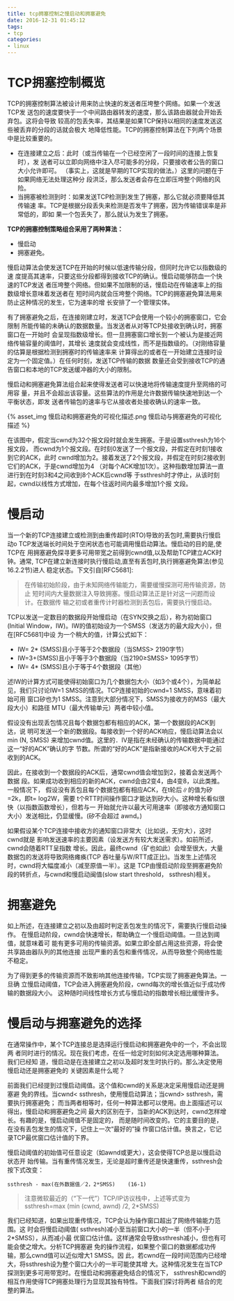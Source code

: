```yaml
---
title: tcp拥塞控制之慢启动和拥塞避免
date: 2016-12-31 01:45:12
tags:
- tcp
categories:
- linux
---
```


# TCP拥塞控制概览

TCP的拥塞控制算法被设计用来防止快速的发送者压垮整个网络。如果一个发送TCP发
送包的速度要快于一个中间路由器转发的速度，那么该路由器就会开始丢弃包。这将会导致
较高的包丢失率，其结果是如果TCP保持以相同的速度发送这些被丢弃的分段的话就会极大
地降低性能。TCP的拥塞控制算法在下列两个场景中是比较重要的。

- 在连接建立之后：此时（或当传输在一个已经空闲了一段时间的连接上恢复时），发
送者可以立即向网络中注入尽可能多的分段，只要接收者公告的窗口大小允许即可。
（事实上，这就是早期的TCP实现的做法。）这里的问题在于如果网络无法处理这种分
段洪泛，那么发送者会存在立即压垮整个网络的风险。
- 当拥塞被检测到时：如果发送TCP检测到发生了拥塞，那么它就必须要降低其传输速
率。TCP是根据分段丢失来检测是否发牛了拥塞，因为传输错误率是非常低的，即如
果一个包丢失了，那么就认为发生了拥塞。

**TCP的拥塞控制策略组合采用了两种算法：**
- 慢启动
- 拥塞避免。

慢启动算法会使发送TCP在开始的时候以低速传输分段，但同时允许它以指数级的速
度提高其速率，只要这些分段都得到接收TCP的确认。慢启动能够防血一个快速的TCP发送
者压垮整个网络。但如果不加限制的话，慢启动在传输速率上的指数级增长意味着发送者在
短时间内就会压垮整个网络。TCP的拥塞避免算法用来防止这种情况的发生，它为速率的增
长安排了一个管理实体。

有了拥塞避免之后，在连接刚建立时，发送TCP会使用一个较小的拥塞窗口，它会限制
所能传输的未确认的数据数量。当发送者从对等TCP处接收到确认时，拥塞窗口在一开始时
会呈现指数级增长。但一旦拥塞窗口增长到一个被认为是接近网络传输容量的阈值时，其增长
速度就会变成线性，而不是指数级的。（对刚络容量的估算是根据检测到拥塞时的传输速率来
计算得出的或者在一开始建立连接时设定为一个固定值。）在任何时刻，发送TCP传输的数据
数量还会受到接收TCP的通告窗口和本地的TCP发送缓冲器的大小的限制。

慢启动和拥塞避免算法组合起来使得发送者可以快速地将传输速度提升至网络的可用容
量，并且不会超出该容量。这些算法的作用是允许数据传输快速地到达一个平衡状态，即发
送者传输包的速率与它从接收者处接收确认的速率一致。

{% asset_img 慢启动和拥塞避免的可视化描述.png 慢启动与拥塞避免的可视化描述 %}

在该图中，假定当cwnd为32个报文段时就会发生拥塞。于是设置ssthresh为16个报文段，
而cwnd为1个报文段。在时刻0发送了一个报文段，并假定在时刻1接收到它的ACK，此时
cwnd增加为2。接着发送了2个报文段，并假定在时刻2接收到它们的ACK，于是cwnd增加为4
（对每个ACK增加1次）。这种指数增加算法一直进行到在时刻3和4之间收到8个ACK后cwnd等
于ssthresh时才停止，从该时刻起，cwnd以线性方式增加，在每个往返时间内最多增加1个报
文段。


# 慢启动

当一个新的TCP连接建立或检测到由重传超时(RTO)导致的丢包时,需要执行慢启
动o TCP发送端长时间处于空闲状态也可能调用慢启动算法。慢启动的目的是,使TCP在
用拥塞避免探寻更多可用带宽之前得到cwnd值,以及帮助TCP建立ACK时钟。通常,
TCP在建立新连接时执行慢启动,直至有丢包时,执行拥塞避免算法(参见16.2.2节)进人
稳定状态。下文引自[RFC5681]:

> 在传输初始阶段，由于未知网络传输能力，需要缓慢探测可用传输资源，防止
短时间内大量数据注入导致拥塞。慢启动算法正是针对这一问题而设计。在数据传
输之初或者重传计时器检测到丢包后，需要执行慢启动。

TCP以发送一定数目的数据段开始慢启动（在SYN交换之后），称为初始窗口(Initial
 Window，IW)。IW的值初始设为一个SMSS（发送方的最大段大小），但在[RFC5681]中设
为一个稍大的值，计算公式如下：

- IW= 2* (SMSS)且小于等于2个数据段（当SMSS> 2190字节）
- IW=3+(SMSS)且小于等于3个数据段（当2190≥SMSS> 1095字节）
- IW= 4* (SMSS)且小于等于4个数据段（其他）

述IW的计算方式可能使得初始窗口为几个数据包大小（如3个或4个），为简单起
见，我们只讨论IW=1 SMSS的情况。TCP连接初始的cwnd=1 SMSS，意味着初始可用
窗口矽也为1 SMSS。注意到大部分情况下，SMSS为接收方的MSS（最大段大小）和路径
MTU（最大传输单元）两者中较小值。

假设没有出现丢包情况且每个数据包都有相应的ACK，第一个数据段的ACK到达，说
明可发送一个新的数据段。每接收到一个好的ACK响应，慢启动算法会以min (N, SMSS)
来增加cwnd值。这里的．Ⅳ是指在未经确认的传输数据中能通过这一“好的ACK”确认的字
节数。所谓的“好的ACK”是指新接收的ACK号大于之前收到的ACK。

因此，在接收到一个数据段的ACK后，通常cwnd值会增加到2，接着会发送两个数据
段。如果成功收到相应的新的ACK，cwnd会由2变4，由4变8，以此类推。一般情况下，
假设没有丢包且每个数据包都有相应ACK，在t轮后∥的值为矽=2k，即t= log2W，需要
t个RTT时间操作窗口才能达到矽大小。这种增长看似很快（以指数函数增长），但若与一
开始就允许以最大可用速率（即接收方通知窗口大小）发送相比，仍显缓慢。(矽不会超过
awnd。)

如果假设某个TCP连接中接收方的通知窗口非常大（比如说，无穷大），这时cwnd就是
影响发送速率的主要因素（设发送方有较大发送需求）。如前所述，cwnd会随着RTT呈指数
增长。因此，最终cwnd（矿也如此）会增至很大，大量数据包的发送将导致网络瘫痪(TCP
吞吐量与W/RTT成正比)。当发生上述情况时，cwnd将大幅度减小（减至原值一半）。这是
TCP由慢启动阶段至拥塞避免阶段的转折点，与cwnd和慢启动闽值(slow start threshold，
ssthresh)相关。

# 拥塞避免

如上所述，在连接建立之初以及由超时判定丢包发生的情况下，需要执行慢启动操作。
在慢启动阶段，cwnd会快速增长，帮助确立一个慢启动阈值。一旦达到阈值，就意味着可
能有更多可用的传输资源。如果立即全部占用这些资源，将会使共享路由器队列的其他连接
出现严重的丢包和重传情况，从而导致整个网络性能不稳定。

为了得到更多的传输资源而不致影响其他连接传输，TCP实现了拥塞避免算法。一旦确
立慢启动阈值，TCP会进入拥塞避免阶段，cwnd每次的增长值近似于成功传输的数据段大小。
这种随时间线性增长方式与慢启动的指数增长相比缓慢许多。


# 慢启动与拥塞避免的选择

在通常操作中，某个TCP连接总是选择运行慢启动和拥塞避免中的一个，不会出现两
者同时进行的情况。现在我们考虑，在任一给定时刻如何决定选用哪种算法。我们已经知
道，慢启动是在连接建立之初以及超时发生时执行的。那么决定使用慢启动还是拥塞避免的
关键因素是什么呢？

前面我们已经提到过慢启动阈值。这个值和cwnd的关系是决定采用慢启动还是拥塞避
免的界线。当cwnd< ssthresh，使用慢启动算法；当cwnd> ssthresh，需要执行拥塞避免；
而当两者相等时，任何一种算法都可以使用。由上面描述可以得出，慢启动和拥塞避免之间
最大的区别在于，当新的ACK到达时，cwnd怎样增长。有趣的是，慢启动阈值不是固定的，
而是随时间改变的。它的主要目的是，在没有丢包发生的情况下，记住上一次“最好的”操
作窗口估计值。换言之，它记录TCP最优窗口估计值的下界。

慢启动阈值的初始值可任意设定（如awnd或更大），这会使得TCP总是以慢启动状态开
始传输。当有重传情况发生，无论是超时重传还是快速重传，ssthresh会按下式改变：

`ssthresh - max(在外数据值／2，2*SMSS)    (16-1)`

> 注意微软最近的（“下一代”）TCP/IP访议栈中，上述等式变为ssthresh=max (min (cwnd, awnd) /2, 2*SMSS)

我们已经知道，如果出现重传情况，TCP会认为操作窗口超出了网络传输能力范围。这
时会将慢启动阈值( ssthresh)减小至当前窗口大小的一半（但不小于2*SMSS），从而减小最
优窗口估计值。这样通常会导致ssthresh减小，但也有可能会使之增大。分析TCP拥塞避
免的操作流程，如果整个窗口的数据都成功传输，那么cwnd值可以近似增大1 SMSS。因
此，若cwnd在一段时间范围内已经增大，将ssthresh设为整个窗口大小的一半可能使其增
大。这种情况发生在当TCP探测到更多可用带宽时。在慢启动和拥塞避免结合的情况下，
ssthresh和cwnd的相互作用使得TCP拥塞处理行为显现其独有特性。下面我们探讨将两者
结合的完整的算法。